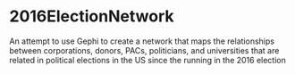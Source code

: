 # 2016ElectionNetwork
An attempt to use Gephi to create a network that maps the relationships between corporations, donors, PACs, politicians, and universities that are related in political elections in the US since the running in the 2016 election
